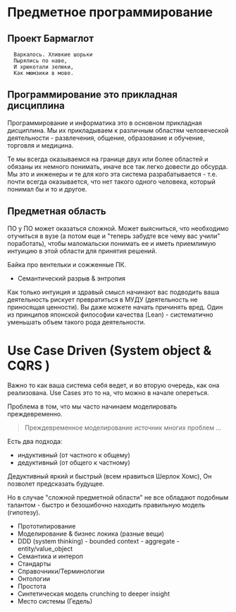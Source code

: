Предметное программирование
===================


## Проект Бармаглот

```
  Варкалось. Хливкие шорьки
  Пырялись по наве,
  И хрюкотали зелюки,
  Как мюмзики в мове.
```

##  Программирование это прикладная дисциплина

Программирование  и информатика это в основном прикладная дисциплина. 
Мы их прикладываем к различным областям человеческой деятельности - 
развлечения, общение, образование и обучение, торговля и медицина. 

Те мы всегда оказываемся на границе двух или более областей
и обязаны их немного понимать, иначе все так легко довести до обсурда.
Мы это и инженеры и те для кого эта система разрабатывается - т.е. почти всегда оказывается,
что нет такого одного человека, который понимал бы и то и другое.

##  Предметная область 

ПО у ПО может оказаться сложной. Может выясниться, что необходимо отучиться в вузе 
(а потом еще и "теперь забудте все чему вас учили" поработать), чтобы маломальски понимать ее и иметь приемлимую интуицию в этой области для принятия решений.

Байка про вентельки и сожженные ПК.

*  Семантический разрыв & энтропия

Как только интуиция и здравый смысл начинают вас подводить 
ваша деятельность рискует превратиться в МУДУ (деятельность не приносящая ценности).
Вы даже можете начать причинять вред.
Один из принципов японской философии качества (Lean) - систематично уменьшать объем
такого рода деятельности.


#  Use Case Driven (System object & CQRS )

Важно то как ваша система себя ведет, и во вторую очередь,
как она реализована. Use Cases это то на, что можно в начале опереться.

Проблема в том, что мы часто начинаем моделировать преждевременно.

> Преждевременное моделирование источник многих проблем ...

Есть два подхода:

* индуктивный (от частного к общему)
* дедуктивный (от общего к частному)

Дедуктивный яркий и быстрый (всем нравиться Шерлок Хомс), 
Он позволет предсказать будущее.

Но в случае "сложной предметной области" не все обладают
подобным талантом - быстро и безошибочно находить правильную
модель (гипотезу).

*  Прототипирование
*  Моделирование & бизнес локика (разные вещи)
*  DDD (system thinking) - bounded context - aggregate - entity/value_object
*  Семантика и интероп
*  Стандарты
*  Справочники/Терминологии
*  Онтологии
*  Простота
*  Синтетическая модель crunching to deeper insight
*  Место системы (Гедель)

